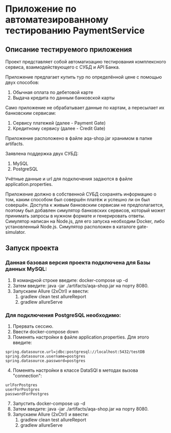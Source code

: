 # Приложение по автоматезированному тестированию PaymentService

## Описание тестируемого приложения


Проект представляет собой автоматизацию тестирования комплексного сервиса, 
взаимодействующего с СУБД и API Банка. 

Приложение предлагает купить тур по определённой цене с помощью двух способов:
  1) Обычная оплата по дебетовой карте
  2) Выдача кредита по данным банковской карты

Само приложение не обрабатывает данные по картам, а пересылает их банковским сервисам:
  1) Сервису платежей (далее - Payment Gate)
  2) Кредитному сервису (далее - Credit Gate)

Приложение расположено в файле aqa-shop.jar хранимом в папке artifacts.

Заявлена поддержка двух СУБД:
  1) MySQL
  2) PostgreSQL

Учётные данные и url для подключения задаются в файле application.properties.


Приложение должно в собственной СУБД сохранять информацию о том, 
каким способом был совершён платёж и успешно ли он был совершён.
Доступа к живым банковским сервисам не предполагается, поэтому был добавлен симулятор банковских сервисов, 
который может принимать запросы в нужном формате и генерировать ответы.
Симулятор написан на Node.js, для его запуска необходим Docker, либо установленный Node.js. 
Симулятор расположен в каталоге gate-simulator.



## Запуск проекта

### Данная базовая версия проекта подключена для Базы данных MySQL:
  1. В командной строке введите: docker-compose up -d
  2. Затем введите: java -jar ./artifacts/aqa-shop.jar на порту 8080.
  3. Запускаем Allure (2xCtrl) и ввести: 
       1) gradlew clean test allureReport
       2) gradlew allureServe

### Для подключения PostgreSQL необходимо:
 1. Прервать сессию. 
 2. Ввести docker-compose down
 3. Поменять настройки в файле application.properties. 
 Для этого введите: 
 
  ```
  spring.datasource.url=jdbc:postgresql://localhost:5432/testDB
  spring.datasource.username=postgres
  spring.datasource.password=postgres
  ```
 4. Поменять настройки в классе DataSQl в методах вызова "connection": 
 ```
 urlForPostgres 
 userForPostgres 
 passwordForPostgres
 ```
 7. Запустить docker-compose up -d
 8. Затем введите: java -jar ./artifacts/aqa-shop.jar на порту 8080.
 9. Запускаем Allure (2xCtrl) и ввести: 
       1) gradlew clean test allureReport
       2) gradlew allureServe
 
